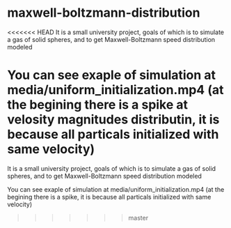 # maxwell-boltzmann-distribution
<<<<<<< HEAD
It is a small university project, goals of which is to simulate a gas of solid spheres,
and to get Maxwell-Boltzmann speed distribution modeled


You can see exaple of simulation at media/uniform_initialization.mp4 
(at the begining there is a spike at velosity magnitudes distributin, 
it is because all particals initialized with same velocity)
=======
It is a small university project, goals of which is to simulate a gas of solid spheres, and to get Maxwell-Boltzmann speed distribution modeled


You can see exaple of simulation at media/uniform_initialization.mp4 
(at the begining there is a spike, it is because all particals initialized with same velocity)
>>>>>>> master

